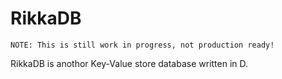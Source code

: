 # RikkaDB

`NOTE: This is still work in progress, not production ready!`

RikkaDB is anothor Key-Value store database written in D.
